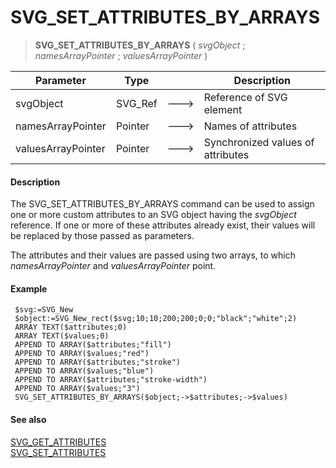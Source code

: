 # SVG_SET_ATTRIBUTES_BY_ARRAYS

>**SVG_SET_ATTRIBUTES_BY_ARRAYS** ( *svgObject* ; *namesArrayPointer* ; *valuesArrayPointer* )

| Parameter | Type |  | Description |
| --- | --- | --- | --- |
| svgObject | SVG_Ref | &#x1F852; | Reference of SVG element |
| namesArrayPointer | Pointer | &#x1F852; | Names of attributes |
| valuesArrayPointer | Pointer | &#x1F852; | Synchronized values of attributes |



#### Description 

The SVG\_SET\_ATTRIBUTES\_BY\_ARRAYS command can be used to assign one or more custom attributes to an SVG object having the *svgObject* reference. If one or more of these attributes already exist, their values will be replaced by those passed as parameters.

The attributes and their values are passed using two arrays, to which *namesArrayPointer* and *valuesArrayPointer* point.

#### Example 

```4d
 $svg:=SVG_New
 $object:=SVG_New_rect($svg;10;10;200;200;0;0;"black";"white";2)
 ARRAY TEXT($attributes;0)
 ARRAY TEXT($values;0)
 APPEND TO ARRAY($attributes;"fill")
 APPEND TO ARRAY($values;"red")
 APPEND TO ARRAY($attributes;"stroke")
 APPEND TO ARRAY($values;"blue")
 APPEND TO ARRAY($attributes;"stroke-width")
 APPEND TO ARRAY($values;"3")
 SVG_SET_ATTRIBUTES_BY_ARRAYS($object;->$attributes;->$values)
```

#### See also 

[SVG\_GET\_ATTRIBUTES](SVG%5FGET%5FATTRIBUTES.md)  
[SVG\_SET\_ATTRIBUTES](SVG%5FSET%5FATTRIBUTES.md)  